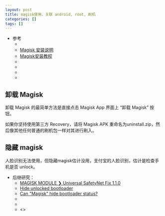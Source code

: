 ```yaml
---
layout: post
title: magisk使用，关联 android, root, 刷机
categories: []
tags: []
---
```


* 参考
  * []()
  * [Magisk 安装说明](https://blog.csdn.net/qq1337715208/article/details/115922514)
  * [Magisk安装教程](https://magiskcn.com)
  * []()
  * []()
  * []()
  * []()








## 卸载 Magisk

卸载 Magisk 的最简单方法是直接点击 Magisk App 界面上 “卸载 Magisk” 按钮。

如果你坚持使用第三方 Recovery，请将 Magisk APK 重命名为uninstall.zip，然后像其他任何普通的刷机包一样对其进行刷入。


## 隐藏 magisk

人脸识别无法使用，但隐藏magisk估计没用，支付宝的人脸识别，估计是检查手机是否 unlock。

* 后继研究： 
  * [MAGISK MODULE ❯ Universal SafetyNet Fix 1.1.0](https://forum.xda-developers.com/t/magisk-module-universal-safetynet-fix-1-1-0.4217823/)
  * [Hide unlocked bootloader](https://forum.xda-developers.com/t/hide-unlocked-bootloader.4320971/)
  * [Can "Magisk" hide bootloader status?](https://android.stackexchange.com/questions/220108/can-magisk-hide-bootloader-status)
  * []()
  * []()
  * <>

















